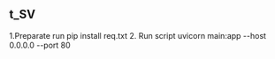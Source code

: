 ## t_SV
1.Preparate run
    pip install req.txt
2. Run script
  uvicorn main:app --host 0.0.0.0 --port 80
